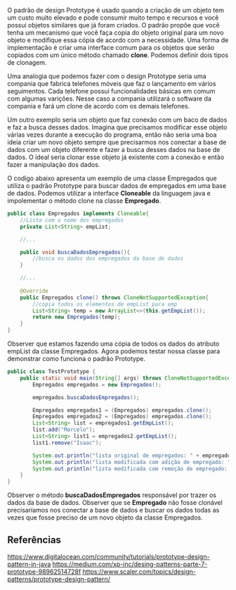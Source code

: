 
O padrão de design Prototype é usado quando a criação de um objeto tem um custo muito
elevado e pode consumir muito tempo e recursos e você possui objetos similares que já 
foram criados. O padrão propõe que você tenha um mecanismo que você faça copia do objeto
original para um novo objeto e modifique essa cópia de acordo com a necessidade.
Uma forma de implementação é criar uma interface comum para os objetos que serão 
copiados com um único método chamado **clone**. Podemos definir dois tipos de clonagem.

Uma analogia que podemos fazer com o design Prototype  seria  uma compania que fabrica
telefones móveis que faz o lançamento em vários seguimentos. Cada telefone possui
funcionalidades básicas em comum com algumas varições. Nesse caso a compania utilizará
o software da compania e fará um clone de acordo com os demais telefones.

Um outro exemplo seria um objeto que faz conexão com um baco de dados e faz a
busca desses dados. Imagina que precisamos modificar esse objeto várias vezes durante 
a execução do programa, então não seria uma boa ideia criar um novo objeto sempre
que precisarmos nos conectar a base de dados com um objeto diferente e fazer a busca
desses dados na base de dados. O ideal seria clonar esse objeto já existente com 
a conexão e então fazer a manipulação dos dados.

O codigo abaixo apresenta um exemplo de uma classe Empregados que utiliza o padrão
Prototype para buscar dados de empregados em uma base de dados. Podemos utilizar a
interface **Cloneable** da linguagem java e impolementar o método clone na classe 
**Empregado**.

````java
public class Empregados implements Cloneable{
    //Lista com o nome dos empregados
    private List<String> empList;

    //...

    public void buscaDadosEmpregados(){
        //busca os dados dos empregados da base de dados
    }

    //...
    
    @Override
    public Empregados clone() throws CloneNotSupportedException{
        //copia todos os elementos de empList para emp
        List<String> temp = new ArrayList<>(this.getEmpList());
        return new Empregados(temp);
    }
}
````

Observer que estamos fazendo uma cópia de todos os dados do atributo empList da
classe Empregados. Agora podemos testar nossa classe para demonstrar como funciona
o padrão Prototype.

`````java
public class TestPrototype {
    public static void main(String[] args) throws CloneNotSupportedException {
        Empregados empregados = new Empregados();

        empregados.buscaDadosEmpregados();

        Empregados empregados1 = (Empregados) empregados.clone();
        Empregados empregados2 = (Empregados) empregados.clone();
        List<String> list = empregados1.getEmpList();
        list.add("Marcelo");
        List<String> list1 = empregados2.getEmpList();
        list1.remove("Isaac");

        System.out.println("lista original de empregados: " + empregados.getEmpList());
        System.out.println("lista modificada com adição de empregado: " + list);
        System.out.println("lista modificada com remoção de empregado: " + list1);
    }
}
`````

Observer o método **buscaDadosEmpregados** responsável por trazer os dados 
da base de dados. Observer que se **Empregado** não fosse clonável precisaríamos 
nos conectar a base de dados e buscar os dados todas as vezes que fosse preciso de
um novo objeto da classe Empregados.

## Referências
https://www.digitalocean.com/community/tutorials/prototype-design-pattern-in-java
https://medium.com/xp-inc/desing-patterns-parte-7-prototype-98962514728f
https://www.scaler.com/topics/design-patterns/prototype-design-pattern/